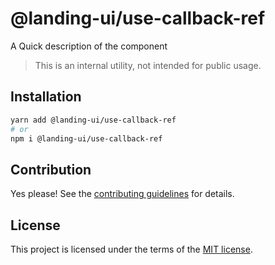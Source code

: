 # @landing-ui/use-callback-ref

A Quick description of the component

> This is an internal utility, not intended for public usage.

## Installation

```sh
yarn add @landing-ui/use-callback-ref
# or
npm i @landing-ui/use-callback-ref
```

## Contribution

Yes please! See the
[contributing guidelines](https://github.com/PanagiotisPitsikoulis/landing.ui/blob/master/CONTRIBUTING.md)
for details.

## License

This project is licensed under the terms of the
[MIT license](https://github.com/PanagiotisPitsikoulis/landing.ui/blob/master/LICENSE).
